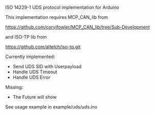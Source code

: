 ISO 14229-1 UDS protocol implementation for Arduino

This implementation requires MCP_CAN_lib from

https://github.com/coryjfowler/MCP_CAN_lib/tree/Sub-Development

and ISO-TP lib from

https://github.com/altelch/iso-tp.git

Currently implemented:

* Send UDS SID with Userpayload
* Handle UDS Timeout
* Handle UDS Error

Missing:

* The Future will show

See usage example in example/uds/uds.ino
